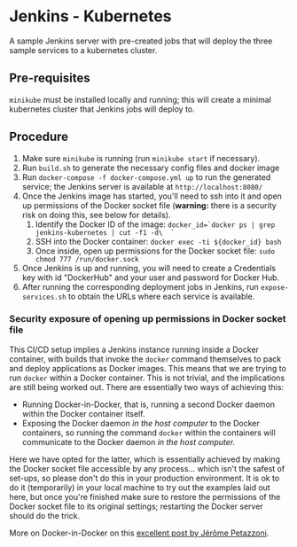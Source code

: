 # Jenkins - Kubernetes
A sample Jenkins server with pre-created jobs that will deploy the three sample services to a kubernetes cluster.

## Pre-requisites
`minikube` must be installed locally and running; this will create a minimal kubernetes cluster that Jenkins jobs will deploy to.

## Procedure
1. Make sure `minikube` is running (run `minikube start` if necessary).
1. Run `build.sh` to generate the necessary config files and docker image
1. Run `docker-compose -f docker-compose.yml up` to run the generated service; the Jenkins server is available at `http://localhost:8080/`
1. Once the Jenkins image has started, you'll need to ssh into it and open up permissions of the Docker socket file (**warning:** there is a security risk on doing this, see below for details).
    1. Identify the Docker ID of the image: ``docker_id=`docker ps | grep jenkins-kubernetes | cut -f1 -d\  ` ``
    1. SSH into the Docker container: `docker exec -ti ${docker_id} bash` 
    1. Once inside, open up permissions for the Docker socket file: `sudo chmod 777 /run/docker.sock` 
1. Once Jenkins is up and running, you will need to create a Credentials key with id "DockerHub" and your user and password for Docker Hub.
1. After running the corresponding deployment jobs in Jenkins, run `expose-services.sh` to obtain the URLs where each service is available. 

### Security exposure of opening up permissions in Docker socket file
This CI/CD setup implies a Jenkins instance running inside a Docker container, with builds that invoke the `docker`
command themselves to pack and deploy applications as Docker images. This means that we are trying to run `docker`
within a Docker container. This is not trivial, and the implications are still being worked out. There are essentially two ways of achieving this:
- Running Docker-in-Docker, that is, running a second Docker daemon within the Docker container itself.
- Exposing the Docker daemon _in the host computer_ to the Docker containers, so running the command `docker` within the containers will communicate to the Docker daemon
_in the host computer._

Here we have opted for the latter, which is essentially achieved by making the Docker socket file accessible by any process... which isn't the safest of set-ups,
so please don't do this in your production environment. It is ok to do it (temporarily) in your local machine to try out the examples laid out here, but once you're
finished make sure to restore the permissions of the Docker socket file to its original settings; restarting the Docker server should do the trick.

More on Docker-in-Docker on this [excellent post by Jérôme Petazzoni](https://jpetazzo.github.io/2015/09/03/do-not-use-docker-in-docker-for-ci/). 